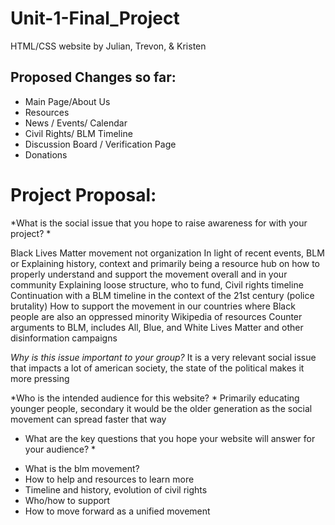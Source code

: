 # Unit-1-Final_Project
HTML/CSS website by Julian, Trevon, &amp; Kristen



## Proposed Changes so far: 
- Main Page/About Us
- Resources 
- News / Events/ Calendar 
- Civil Rights/ BLM Timeline
- Discussion Board / Verification Page
- Donations 


# Project Proposal:

*What is the social issue that you hope to raise awareness for with your project? *

Black Lives Matter movement not organization 
In light of recent events, BLM or
Explaining history, context and primarily being a resource hub on how to properly understand and support the movement overall and in your community 
Explaining loose structure, who to fund, 
Civil rights timeline
Continuation with a BLM timeline in the context of the 21st century (police brutality) 
How to support the movement in our countries where Black people are also an oppressed minority 
Wikipedia of resources
Counter arguments to BLM, includes All, Blue, and White Lives Matter and other disinformation campaigns 


*Why is this issue important to your group?*
It is a very relevant social issue that impacts a lot of american society, the state of the political makes it more pressing

*Who is the intended audience for this website? *
Primarily educating younger people, secondary it would be the older generation as the social movement can spread faster that way

* What are the key questions that you hope your website will answer for your audience? *
- What is the blm movement?
- How to help and resources to learn more 
- Timeline and history, evolution of civil rights 
- Who/how to support 
- How to move forward as a unified movement 

